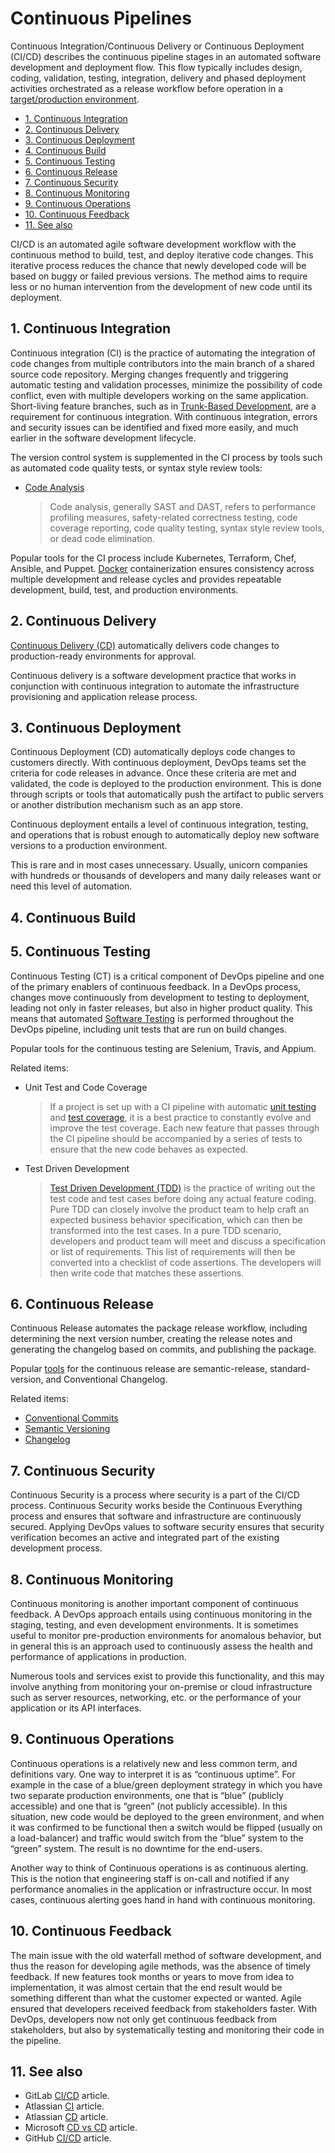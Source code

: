 # Continuous Pipelines

Continuous Integration/Continuous Delivery or Continuous Deployment (CI/CD) describes the continuous pipeline stages in an automated software development and deployment flow. This flow typically includes design, coding, validation, testing, integration, delivery and phased deployment activities orchestrated as a release workflow before operation in a [target/production environment](../../internal/about/software-development-environment.md#production-environment).

- [1. Continuous Integration](#1-continuous-integration)
- [2. Continuous Delivery](#2-continuous-delivery)
- [3. Continuous Deployment](#3-continuous-deployment)
- [4. Continuous Build](#4-continuous-build)
- [5. Continuous Testing](#5-continuous-testing)
- [6. Continuous Release](#6-continuous-release)
- [7. Continuous Security](#7-continuous-security)
- [8. Continuous Monitoring](#8-continuous-monitoring)
- [9. Continuous Operations](#9-continuous-operations)
- [10. Continuous Feedback](#10-continuous-feedback)
- [11. See also](#11-see-also)

CI/CD is an automated agile software development workflow with the continuous method to build, test, and deploy iterative code changes. This iterative process reduces the chance that newly developed code will be based on buggy or failed previous versions. The method aims to require less or no human intervention from the development of new code until its deployment.

## 1. Continuous Integration

Continuous integration (CI) is the practice of automating the integration of code changes from multiple contributors into the main branch of a shared source code repository. Merging changes frequently and triggering automatic testing and validation processes, minimize the possibility of code conflict, even with multiple developers working on the same application. Short-living feature branches, such as in [Trunk-Based Development](../../internal/about/branching-strategies.md#trunk-based-development), are a requirement for continuous integration. With continuous integration, errors and security issues can be identified and fixed more easily, and much earlier in the software development lifecycle.

The version control system is supplemented in the CI process by tools such as automated code quality tests, or syntax style review tools:  

- [Code Analysis](../../internal/about/code-analysis.md)
  > Code analysis, generally SAST and DAST, refers to performance profiling measures, safety-related correctness testing, code coverage reporting, code quality testing, syntax style review tools, or dead code elimination.

Popular tools for the CI process include Kubernetes, Terraform, Chef, Ansible, and Puppet. [Docker](https://www.docker.com/) containerization ensures consistency across multiple development and release cycles and provides repeatable development, build, test, and production environments.

## 2. Continuous Delivery

[Continuous Delivery (CD)](https://continuousdelivery.com/) automatically delivers code changes to production-ready environments for approval.

Continuous delivery is a software development practice that works in conjunction with continuous integration to automate the infrastructure provisioning and application release process.

## 3. Continuous Deployment

Continuous Deployment (CD) automatically deploys code changes to customers directly. With continuous deployment, DevOps teams set the criteria for code releases in advance. Once these criteria are met and validated, the code is deployed to the production environment. This is done through scripts or tools that automatically push the artifact to public servers or another distribution mechanism such as an app store.

Continuous deployment entails a level of continuous integration, testing, and operations that is robust enough to automatically deploy new software versions to a production environment.

This is rare and in most cases unnecessary. Usually, unicorn companies with hundreds or thousands of developers and many daily releases want or need this level of automation.

## 4. Continuous Build  

## 5. Continuous Testing  

Continuous Testing (CT) is a critical component of DevOps pipeline and one of the primary enablers of continuous feedback. In a DevOps process, changes move continuously from development to testing to deployment, leading not only in faster releases, but also in higher product quality. This means that automated [Software Testing](../../internal/about/software-testing.md) is performed throughout the DevOps pipeline, including unit tests that are run on build changes.  

Popular tools for the continuous testing are Selenium, Travis, and Appium.

Related items:

- Unit Test and Code Coverage
  > If a project is set up with a CI pipeline with automatic [unit testing](../../internal/about/software-testing.md#code-coverage) and [test coverage](../../internal/about/software-testing.md#code-coverage), it is a best practice to constantly evolve and improve the test coverage. Each new feature that passes through the CI pipeline should be accompanied by a series of tests to ensure that the new code behaves as expected.

- Test Driven Development
  > [Test Driven Development (TDD)](../../internal/about/software-testing.md#test-driven-development) is the practice of writing out the test code and test cases before doing any actual feature coding. Pure TDD can closely involve the product team to help craft an expected business behavior specification, which can then be transformed into the test cases. In a pure TDD scenario, developers and product team will meet and discuss a specification or list of requirements. This list of requirements will then be converted into a checklist of code assertions. The developers will then write code that matches these assertions.

## 6. Continuous Release

Continuous Release automates the package release workflow, including determining the next version number, creating the release notes and generating the changelog based on commits, and publishing the package.

Popular [tools](../../internal/guideline/versioning-guide.md#tooling) for the continuous release are semantic-release, standard-version, and Conventional Changelog.

Related items:

- [Conventional Commits](../../internal/convention/conventional-commits.md)
- [Semantic Versioning](../../internal/convention/semantic-versioning.md)
- [Changelog](../../internal/convention/changelog.md)

## 7. Continuous Security

Continuous Security is a process where security is a part of the CI/CD process. Continuous Security works beside the Continuous Everything process and ensures that software and infrastructure are continuously secured. Applying DevOps values to software security ensures that security verification becomes an active and integrated part of the existing development process.

## 8. Continuous Monitoring

Continuous monitoring is another important component of continuous feedback. A DevOps approach entails using continuous monitoring in the staging, testing, and even development environments. It is sometimes useful to monitor pre-production environments for anomalous behavior, but in general this is an approach used to continuously assess the health and performance of applications in production.

Numerous tools and services exist to provide this functionality, and this may involve anything from monitoring your on-premise or cloud infrastructure such as server resources, networking, etc. or the performance of your application or its API interfaces.

## 9. Continuous Operations

Continuous operations is a relatively new and less common term, and definitions vary. One way to interpret it is as “continuous uptime”. For example in the case of a blue/green deployment strategy in which you have two separate production environments, one that is “blue” (publicly accessible) and one that is “green” (not publicly accessible). In this situation, new code would be deployed to the green environment, and when it was confirmed to be functional then a switch would be flipped (usually on a load-balancer) and traffic would switch from the “blue” system to the “green” system. The result is no downtime for the end-users.

Another way to think of Continuous operations is as continuous alerting. This is the notion that engineering staff is on-call and notified if any performance anomalies in the application or infrastructure occur. In most cases, continuous alerting goes hand in hand with continuous monitoring.

## 10. Continuous Feedback

The main issue with the old waterfall method of software development, and thus the reason for developing agile methods, was the absence of timely feedback. If new features took months or years to move from idea to implementation, it was almost certain that the end result would be something different than what the customer expected or wanted. Agile ensured that developers received feedback from stakeholders faster. With DevOps, developers now not only get continuous feedback from stakeholders, but also by systematically testing and monitoring their code in the pipeline.  

## 11. See also

- GitLab [CI/CD](https://about.gitlab.com/topics/ci-cd/) article.
- Atlassian [CI](https://www.atlassian.com/continuous-delivery/continuous-integration) article.
- Atlassian [CD](https://www.atlassian.com/continuous-delivery) article.
- Microsoft [CD vs CD](https://azure.microsoft.com/en/overview/continuous-delivery-vs-continuous-deployment/) article.
- GitHub [CI/CD](https://resources.github.com/ci-cd/) article.
